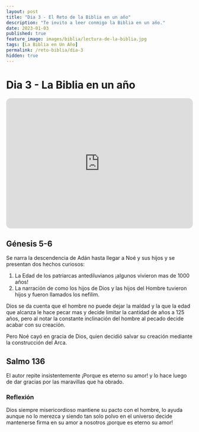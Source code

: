 ```yaml
---
layout: post
title: "Dia 3 - El Reto de la Biblia en un año"
description: "Te invito a leer conmigo la Biblia en un año."
date: 2023-01-03
published: true
feature_image: images/biblia/lectura-de-la-biblia.jpg
tags: [La Biblia en Un Año]
permalink: /reto-biblia/dia-3
hidden: true
---
```


# Dia 3 - La Biblia en un año
<iframe style="border-radius:12px" src="https://open.spotify.com/embed/episode/5pk2kwIWAUZbMaVXLsiyey?utm_source=generator" width="100%" height="352" frameBorder="0" allowfullscreen="" allow="autoplay; clipboard-write; encrypted-media; fullscreen; picture-in-picture" loading="lazy"></iframe>

## Génesis 5-6
Se narra la descendencia de Adán hasta llegar a Noé y sus hijos y se presentan dos hechos curiosos:

1. La Edad de los patriarcas antediluvianos ¡algunos vivieron mas de 1000 años! 
2. La narración de como los hijos de Dios y las hijos del Hombre tuvieron hijos y fueron llamados los nefilim.

Dios se da cuenta que el hombre no puede dejar la maldad y la que la edad que alcanza le hace pecar mas y decide limitar la cantidad de años a 125 años, pero al notar la constante inclinación del hombre al pecado decide acabar con su creación.

Pero Noé cayó en gracia de Dios, quien decidió salvar su creación mediante la construcción del Arca.

## Salmo 136
El autor repite insistentemente ¡Porque es eterno su amor! y lo hace luego de dar gracias por las maravillas que ha obrado.

### Reflexión
Dios siempre misericordioso mantiene su pacto con el hombre, lo ayuda aunque no lo merezca y siendo tan solo polvo en el universo decide mantenerse firma en su amor a nosotros ¡porque es eterno su amor!